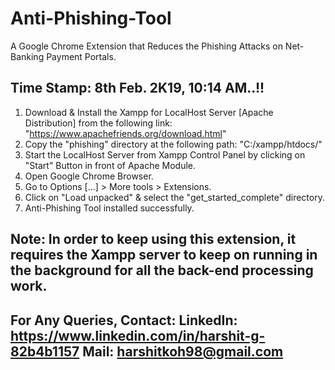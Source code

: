 # Anti-Phishing-Tool
A Google Chrome Extension that Reduces the Phishing Attacks on Net-Banking Payment Portals.

Time Stamp:
8th Feb. 2K19, 10:14 AM..!!
---------------------------------------------------------------------------------

1. Download & Install the Xampp for LocalHost Server [Apache Distribution] from the following link: 
                    "https://www.apachefriends.org/download.html"
2. Copy the "phishing" directory at the following path:	"C:/xampp/htdocs/"
3. Start the LocalHost Server from Xampp Control Panel by clicking on "Start" Button in front of Apache Module.
4. Open Google Chrome Browser.
5. Go to Options [...] > More tools > Extensions.
6. Click on "Load unpacked" & select the "get_started_complete" directory.
7. Anti-Phishing Tool installed successfully.

Note:
In order to keep using this extension, it requires the Xampp server to keep on running in the background for all the back-end processing work.
---------------------------------------------------------------------------------

For Any Queries,
Contact:
LinkedIn: https://www.linkedin.com/in/harshit-g-82b4b1157
Mail:	  harshitkoh98@gmail.com
---------------------------------------------------------------------------------
